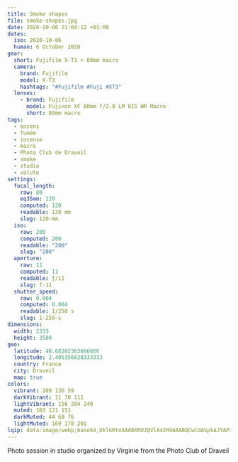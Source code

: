 ```yaml
---
title: Smoke shapes
file: smoke-shapes.jpg
date: 2020-10-06 21:04:12 +01:00
dates:
  iso: 2020-10-06
  human: 6 October 2020
gear:
  short: Fujifilm X-T3 + 80mm macro
  camera:
    brand: Fujifilm
    model: X-T3
    hashtags: "#Fujifilm #Fuji #XT3"
  lenses:
    - brand: Fujifilm
      model: Fujinon XF 80mm f/2.8 LM OIS WR Macro
      short: 80mm macro
tags:
  - encens
  - fumée
  - incense
  - macro
  - Photo Club de Draveil
  - smoke
  - studio
  - volute
settings:
  focal_length:
    raw: 80
    eq35mm: 120
    computed: 120
    readable: 120 mm
    slug: 120-mm
  iso:
    raw: 200
    computed: 200
    readable: "200"
    slug: "200"
  aperture:
    raw: 11
    computed: 11
    readable: ƒ/11
    slug: f-11
  shutter_speed:
    raw: 0.004
    computed: 0.004
    readable: 1/250 s
    slug: 1-250-s
dimensions:
  width: 2333
  height: 3500
geo:
  latitude: 48.68202363666666
  longitude: 2.405356628333333
  country: France
  city: Draveil
  map: true
colors:
  vibrant: 209 136 59
  darkVibrant: 11 70 111
  lightVibrant: 156 204 240
  muted: 103 121 151
  darkMuted: 44 68 76
  lightMuted: 169 178 201
lqip: data:image/webp;base64,UklGRtoAAABXRUJQVlA4IM4AAABQCwCdASpkAJYAP3G41mI0sCwmJRdIipAuCWcAFtZCiazbUUqjNtPjWvnFvKe/n+OsY6zVJQTdqPcwRkvFIZlkuZxkOlWrvqTgky/x75SvNElOtpf6j9gRgDk14ZmYhVjavYAA/u7OQgBpbTvqZBYzV8ugPfeLhzw4mmtKDJdhrY6C3NE/WZhqK9qQ7tMvkTnvcOZB1KmwlDJmuI3X670f1aEB9FhP0DsEzlbzQ3OSrKJK1tTYB7mLmFcZIx0Fe1+szI9bZ63BMc50wgAAAA==
---
```


Photo session in studio organized by Virginie from the Photo Club of Draveil
